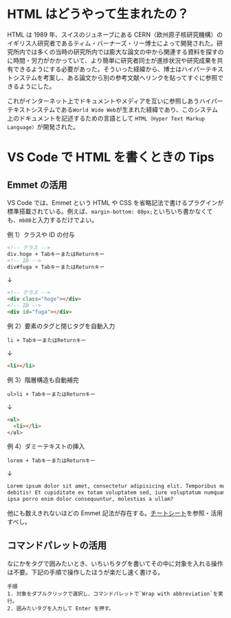 # HTML はどうやって生まれたの？

HTML は 1989 年、スイスのジュネーブにある CERN（欧州原子核研究機構）のイギリス人研究者であるティム・バーナーズ・リー博士によって開発された。研究所内では多くの当時の研究所内では膨大な論文の中から関連する資料を探すのに時間・労力がかかっていて、より簡単に研究者同士が進捗状況や研究成果を共有できるようにする必要があった。そういった経緯から、博士はハイパーテキストシステムを考案し、ある論文から別の参考文献へリンクを貼ってすぐに参照できるようにした。

これがインターネット上でドキュメントやメディアを互いに参照しあうハイパーテキストシステムである`World Wide Web`が生まれた経緯であり、このシステム上のドキュメントを記述するための言語として `HTML（Hyper Text Markup Language）`が開発された。

# VS Code で HTML を書くときの Tips

## Emmet の活用

VS Code では、Emmet という HTML や CSS を省略記法で書けるプラグインが標準搭載されている。例えば、`margin-bottom: 80px;`といちいち書かなくても、`mb80`と入力するだけでよい。

例 1）クラスや ID の付与

```html
<!-- クラス -->
div.hoge + TabキーまたはReturnキー
<!-- ID -->
div#fuga + TabキーまたはReturnキー
```

↓

```html
<!-- クラス -->
<div class="hoge"></div>
<!-- ID -->
<div id="fuga"></div>
```

例 2）要素のタグと閉じタグを自動入力

```
li + TabキーまたはReturnキー
```

↓

```html
<li></li>
```

例 3）階層構造も自動補完

```
ul>li + TabキーまたはReturnキー
```

↓

```html
<ul>
  <li></li>
</ul>
```

例 4）ダミーテキストの挿入

```
lorem + TabキーまたはReturnキー
```

↓

```html
Lorem ipsum dolor sit amet, consectetur adipisicing elit. Temporibus modi nobis
debitis! Et cupiditate ex totam voluptatem sed, iure voluptatum numquam, vero
ipsa porro enim dolor consequuntur, molestias a ullam?
```

他にも数えきれないほどの Emmet 記法が存在する。[チートシート](https://docs.emmet.io/cheat-sheet/)を参照・活用すべし。

## コマンドパレットの活用

なにかをタグで囲みたいとき、いちいちタグを書いてその中に対象を入れる操作は不要。下記の手順で操作したほうが楽だし速く書ける。

```
手順
1. 対象をダブルクリックで選択し、コマンドパレットで`Wrap with abbreviation`を実行。
2. 囲みたいタグを入力して Enter を押す。
```
